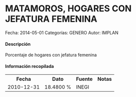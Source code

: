 MATAMOROS, HOGARES CON JEFATURA FEMENINA
=====

Fecha: 2014-05-01
Categorías: GENERO
Autor: IMPLAN

#### Descripción

Porcentaje de hogares con jefatura femenina

#### Información recopilada

<table class="table table-hover table-bordered">
  <tr><th>Fecha</th><th>Dato</th><th>Fuente</th><th>Notas</th></tr>
  <tr><td>2010-12-31</td><td>18.4800 %</td><td>INEGI</td><td></td></tr>
</table>
